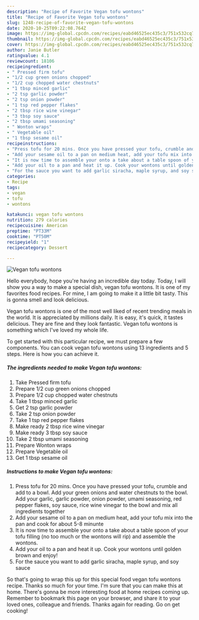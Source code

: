 ```yaml
---
description: "Recipe of Favorite Vegan tofu wontons"
title: "Recipe of Favorite Vegan tofu wontons"
slug: 1248-recipe-of-favorite-vegan-tofu-wontons
date: 2020-10-25T09:22:08.764Z
image: https://img-global.cpcdn.com/recipes/eabd46525ec435c3/751x532cq70/vegan-tofu-wontons-recipe-main-photo.jpg
thumbnail: https://img-global.cpcdn.com/recipes/eabd46525ec435c3/751x532cq70/vegan-tofu-wontons-recipe-main-photo.jpg
cover: https://img-global.cpcdn.com/recipes/eabd46525ec435c3/751x532cq70/vegan-tofu-wontons-recipe-main-photo.jpg
author: Janie Butler
ratingvalue: 4.1
reviewcount: 18106
recipeingredient:
- " Pressed firm tofu"
- "1/2 cup green onions chopped"
- "1/2 cup chopped water chestnuts"
- "1 tbsp minced garlic"
- "2 tsp garlic powder"
- "2 tsp onion powder"
- "1 tsp red pepper flakes"
- "2 tbsp rice wine vinegar"
- "3 tbsp soy sauce"
- "2 tbsp umami seasoning"
- " Wonton wraps"
- " Vegetable oil"
- "1 tbsp sesame oil"
recipeinstructions:
- "Press tofu for 20 mins. Once you have pressed your tofu, crumble and add to a bowl. Add your green onions and water chestnuts to the bowl. Add your garlic, garlic powder, onion powder, umami seasoning, red pepper flakes, soy sauce, rice wine vinegar to the bowl and mix all ingredients together"
- "Add your sesame oil to a pan on medium heat, add your tofu mix into the pan and cook for about 5-8 minunte"
- "It is now time to assemble your onto a take about a table spoon of your tofu filling (no too much or the wontons will rip) and assemble the wontons."
- "Add your oil to a pan and heat it up. Cook your wontons until golden brown and enjoy!"
- "For the sauce you want to add garlic siracha, maple syrup, and soy sauce"
categories:
- Recipe
tags:
- vegan
- tofu
- wontons

katakunci: vegan tofu wontons 
nutrition: 279 calories
recipecuisine: American
preptime: "PT33M"
cooktime: "PT50M"
recipeyield: "1"
recipecategory: Dessert

---
```



![Vegan tofu wontons](https://img-global.cpcdn.com/recipes/eabd46525ec435c3/751x532cq70/vegan-tofu-wontons-recipe-main-photo.jpg)

Hello everybody, hope you're having an incredible day today. Today, I will show you a way to make a special dish, vegan tofu wontons. It is one of my favorites food recipes. For mine, I am going to make it a little bit tasty. This is gonna smell and look delicious.

Vegan tofu wontons is one of the most well liked of recent trending meals in the world. It is appreciated by millions daily. It is easy, it's quick, it tastes delicious. They are fine and they look fantastic. Vegan tofu wontons is something which I've loved my whole life.




To get started with this particular recipe, we must prepare a few components. You can cook vegan tofu wontons using 13 ingredients and 5 steps. Here is how you can achieve it.

<!--inarticleads1-->

##### The ingredients needed to make Vegan tofu wontons:

1. Take  Pressed firm tofu
1. Prepare 1/2 cup green onions chopped
1. Prepare 1/2 cup chopped water chestnuts
1. Take 1 tbsp minced garlic
1. Get 2 tsp garlic powder
1. Take 2 tsp onion powder
1. Take 1 tsp red pepper flakes
1. Make ready 2 tbsp rice wine vinegar
1. Make ready 3 tbsp soy sauce
1. Take 2 tbsp umami seasoning
1. Prepare  Wonton wraps
1. Prepare  Vegetable oil
1. Get 1 tbsp sesame oil




<!--inarticleads2-->

##### Instructions to make Vegan tofu wontons:

1. Press tofu for 20 mins. Once you have pressed your tofu, crumble and add to a bowl. Add your green onions and water chestnuts to the bowl. Add your garlic, garlic powder, onion powder, umami seasoning, red pepper flakes, soy sauce, rice wine vinegar to the bowl and mix all ingredients together
1. Add your sesame oil to a pan on medium heat, add your tofu mix into the pan and cook for about 5-8 minunte
1. It is now time to assemble your onto a take about a table spoon of your tofu filling (no too much or the wontons will rip) and assemble the wontons.
1. Add your oil to a pan and heat it up. Cook your wontons until golden brown and enjoy!
1. For the sauce you want to add garlic siracha, maple syrup, and soy sauce




So that's going to wrap this up for this special food vegan tofu wontons recipe. Thanks so much for your time. I'm sure that you can make this at home. There's gonna be more interesting food at home recipes coming up. Remember to bookmark this page on your browser, and share it to your loved ones, colleague and friends. Thanks again for reading. Go on get cooking!

